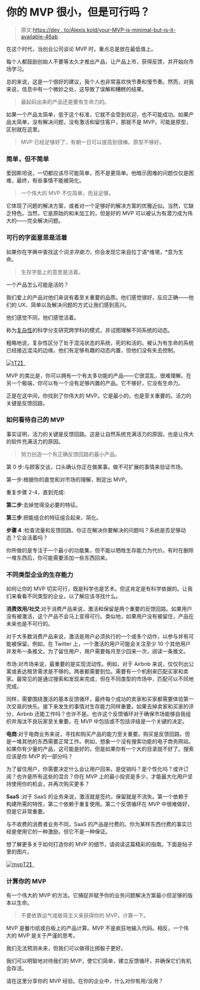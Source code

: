 # 你的 MVP 很小，但是可行吗？

> 原文:[https://dev . to/Alexis kold/your-MVP-is-minimal-but-is-it-available-46ab](https://dev.to/alexiskold/your-mvp-is-minimal-but-is-it-viable-46ab)

在这个时代，当创业公司谈论 MVP 时，重点总是放在最低值上。

每个人都鼓励创始人不要等太久才推出产品，让产品上市，获得反馈，并开始向市场学习。

总的来说，这是一个很好的建议，我个人也非常喜欢快节奏和慢节奏。然而，对我来说，信息中有一个微妙之处，这导致了误解和糟糕的结果。

> 最起码出来的产品还是要有生命力的。

如果一个产品太简单，低于这个标准，它就不会受到欢迎，也不可能成功。如果产品太简单，没有解决问题，没有激活和留住客户，那就不是 MVP。可能是原型，区别就在这里。

> MVP 已经足够好了，有朝一日可以提高到很棒。原型不够好。

### 简单，但不简单

爱因斯坦说，一切都应该尽可能简单，而不是更简单。他暗示困难的问题仅仅是困难，最终，有些事情不能被简化。

> 一个伟大的 MVP 不仅简单，而且足够。

它体现了问题的解决方案，或者对一个足够好的解决方案的优雅近似。当然，它缺乏特色。当然，它是原始的和未加工的，但是好的 MVP 可以被认为有潜力成为伟大的——完全解决问题。

### 可行的字面意思是活着

如果你在字典中查找这个词*生存能力*，你会发现它来自拉丁语*维塔，*意为生命。

> 生存字面上的意思是活着。

一个产品怎么可能是活的？

我们爱上的产品对他们来说有着至关重要的品质。他们感觉很好，反应正确——他们的 UX、简单以及解决问题的方式让我们感到高兴。

他们感觉不同，他们感觉活着。

称为[复杂性](https://en.wikipedia.org/wiki/Complex_systems)的科学分支研究跨学科的模式，并试图理解不同系统的动态。

粗略地说，复杂性区分了处于混沌状态的系统，死的和活的。被认为有生命的系统已经接近混沌的边缘。他们有足够有趣的动态内置，但他们没有失去控制。

[![t](../Images/414bdc1f68e493324756a0072f5c19f4.png)T2】](https://alexiskold.files.wordpress.com/2015/10/t.png)

MVP 的类比是，你可以拥有一个有太多功能的产品——它很混乱，很难理解。在另一个极端，你可以有一个没有足够内置的产品。它不够好，它没有生命力。

正是在这中间，你找到了你伟大的 MVP。它是最小的，也是至关重要的。活力的关键是反馈回路。

### 如何看待自己的 MVP

事实证明，活力的关键是反馈回路。这是让自然系统充满活力的原因，也是让伟大的软件充满活力的原因。

> 努力创造一个有正确反馈回路的最小产品。

第 0 步:与顾客交谈，口头确认你正在做某事。做不可扩展的事情来验证市场。

第一步:根据你的直觉和对市场的理解，制定出 MVP。

重复步骤 2-4，直到完成:

**第二步**:去掉觉得没必要的特征。

**第三步**:把能组合的特征组合起来，简化。

**步骤 4** :检查流量和反馈回路。你正在解决你要解决的问题吗？系统是否足够动态？它会活着吗？

你所做的是专注于一个最小的功能集，但不能以牺牲生存能力为代价。有时在删除一堆东西后，你可能需要添加一些东西回来。

### 不同类型企业的生存能力

如何让你的 MVP 切实可行，既是科学也是艺术。但这肯定是有科学依据的。让我们来看看不同类型的企业，以了解应该寻找什么。

**消费效用/社交**:对于消费产品来说，激活和保留是两个重要的反馈回路。如果用户没有被激活，这个产品不会马上变得可行。类似地，如果用户没有被留住，产品在未来也是不可行的。

对于大多数消费产品来说，激活是用户必须执行的一个或多个动作，以参与并有可能被保留。例如，在 Twitter 上，一个激活的用户可能会关注至少 10 个其他用户并发布一条推文。为了留住用户，用户需要每月至少回来一次，阅读一条推文。

市场:对市场来说，最重要的是实现流动性。例如，对于 Airbnb 来说，仅仅列出公寓或表达租赁需求是不够的。两者都需要到位。需要有一个机制来匹配买家和卖家。最常见的是通过搜索和发现来完成，但在不同类型的市场中，匹配可以不同地完成。

同样，需要围绕激活的基本反馈循环，最终每个成功的卖家和买家都需要体验第一次交易的快乐。接下来发生的事情对生存能力同样重要。如果去掉卖家和买家的评分，Airbnb 还能工作吗？也许不是。也许这个反馈循环对于确保市场能够自我组织并淘汰不良玩家至关重要。在 MVP 中包括或不包括评级是一个关键的决定。

**电商**:对于电商业务来说，寻找和购买产品的能力至关重要。购买是反馈回路。但是一堆其他的东西需要正常工作。例如，想象一个没有搜索功能的电子商务网站。如果你有少量的产品，这可能是好的，但是如果你有一个大的目录就不好了。搜索应该是你 MVP 的一部分吗？

为了留住用户，你需要决定什么会让用户回来。是促销吗？是个性化吗？或许订阅？也许是所有这些的混合？你在 MVP 上的最小投资是多少，才能最大化用户坚持使用你的机会，并再次购买更多？

**SaaS** :对于 SaaS 的业务来说，激活就是签约，保留就是不流失。第一个依赖于构建所需的特性，第二个依赖于重复使用。第二个反馈循环在 MVP 中很难做好，但是它非常重要。

与不收费的消费者业务不同，SaaS 的产品是付费的。你为某样东西付费的事实已经是使用它的一种激励，但它不是一种保证。

想了解更多关于如何打造你的 MVP 的细节，请阅读这篇精彩的指南。下面是帖子里的图片。

[![mvp](../Images/18808b9f951563dfd67c28222dd48074.png)T2】](https://alexiskold.files.wordpress.com/2015/10/mvp.jpg)

### 计算你的 MVP

有一个伟大的 MVP 的方法。它捕捉并赋予你的业务问题解决方案最小但足够的版本以生命。

> 不要依靠运气或极简主义来获得你的 MVP。计算一下。

MVP 是餐巾纸或白板上的产品计算。MVP 不是疯狂地输入代码。相反，一个伟大的 MVP 是关于严谨的思考。

我们无法预测未来，但我们可以做得比掷骰子更好。

我们可以明智地对待我们的 MVP，使它们简单，建立反馈循环，并确保它们有机会存活。

请在这里分享你的 MVP 经验。在你的企业中，什么对你有用/没用？